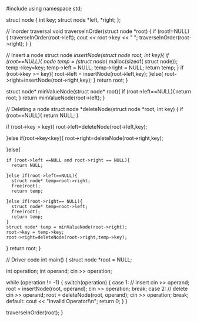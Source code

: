 
#include <iostream>
using namespace std;
 
struct node {
  int key;
  struct node *left, *right;
};

// Inorder traversal
void traverseInOrder(struct node *root) {
    if (root!=NULL){
        traverseInOrder(root->left);
        cout << root->key << " ";
        traverseInOrder(root->right);
    }
}

// Insert a node
struct node *insertNode(struct node *root, int key){
  if (root==NULL){
    node* temp = (struct node*) malloc(sizeof( struct node));
    temp->key=key; 
    temp->left = NULL;
    temp->right = NULL;
    return temp;
  }
  if (root->key >= key){
    root->left = insertNode(root->left,key);
  }else{
    root->right=insertNode(root->right,key);
  }
  return root;
}

struct node* minValueNode(struct node* root){
  if (root->left==NULL){
    return root;
  }
  return minValueNode(root->left);
}

// Deleting a node
struct node *deleteNode(struct node *root, int key) {
  if (root==NULL){
    return NULL;
  }
  
  if (root->key > key){
    root->left=deleteNode(root->left,key);
  
  }else if(root->key<key){
    root->right=deleteNode(root->right,key);
  
  }else{
    
    if (root->left ==NULL and root->right == NULL){
      return NULL;
    
    }else if(root->left==NULL){
      struct node* temp=root->right;
      free(root);
      return temp;
    
    }else if(root->right== NULL){
      struct node* temp=root->left;
      free(root);
      return temp;  
    }
    struct node* temp = minValueNode(root->right);
    root->key = temp->key;
    root->right=deleteNode(root->right,temp->key);
    
  }
  return root;
}

// Driver code
int main() {
  struct node *root = NULL;

  int operation;
  int operand;
  cin >> operation;

  while (operation != -1) {
    switch(operation) {
      case 1: // insert
        cin >> operand;
        root = insertNode(root, operand);
        cin >> operation;
        break;
      case 2: // delete
        cin >> operand;
        root = deleteNode(root, operand);
        cin >> operation;
        break;
      default:
        cout << "Invalid Operator!\n";
        return 0;
    }
  }
  
  traverseInOrder(root);
}
